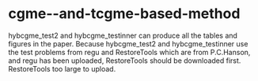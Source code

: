 # cgme--and-tcgme-based-method
hybcgme_test2 and hybcgme_testinner can produce all the tables and figures in the paper.
Because hybcgme_test2 and hybcgme_testinner use the test problems from regu and RestoreTools which are from P.C.Hanson,
and regu has been uploaded, RestoreTools should be downloaded first. RestoreTools too large to upload. 
